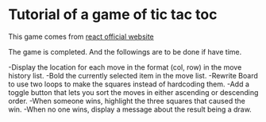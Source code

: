 # Tutorial of a game of tic tac toc
This game comes from [react official website](https://reactjs.org/tutorial/tutorial.html)

The game is completed. And the followings are to be done if have time.

-Display the location for each move in the format (col, row) in the move history list.
-Bold the currently selected item in the move list.
-Rewrite Board to use two loops to make the squares instead of hardcoding them.
-Add a toggle button that lets you sort the moves in either ascending or descending order.
-When someone wins, highlight the three squares that caused the win.
-When no one wins, display a message about the result being a draw.
